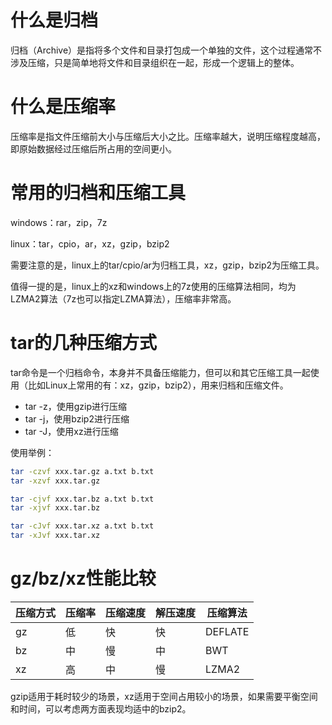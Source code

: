 # 什么是归档

归档（Archive）是指将多个文件和目录打包成一个单独的文件，这个过程通常不涉及压缩，只是简单地将文件和目录组织在一起，形成一个逻辑上的整体。

# 什么是压缩率

压缩率是指文件压缩前大小与压缩后大小之比。压缩率越大，说明压缩程度越高，即原始数据经过压缩后所占用的空间更小。

# 常用的归档和压缩工具

windows：rar，zip，7z

linux：tar，cpio，ar，xz，gzip，bzip2

需要注意的是，linux上的tar/cpio/ar为归档工具，xz，gzip，bzip2为压缩工具。

值得一提的是，linux上的xz和windows上的7z使用的压缩算法相同，均为LZMA2算法（7z也可以指定LZMA算法），压缩率非常高。

# tar的几种压缩方式

tar命令是一个归档命令，本身并不具备压缩能力，但可以和其它压缩工具一起使用（比如Linux上常用的有：xz，gzip，bzip2），用来归档和压缩文件。

* tar -z，使用gzip进行压缩
* tar -j，使用bzip2进行压缩
* tar -J，使用xz进行压缩

使用举例：

```bash
tar -czvf xxx.tar.gz a.txt b.txt
tar -xzvf xxx.tar.gz

tar -cjvf xxx.tar.bz a.txt b.txt
tar -xjvf xxx.tar.bz

tar -cJvf xxx.tar.xz a.txt b.txt
tar -xJvf xxx.tar.xz
```

# gz/bz/xz性能比较


| 压缩方式 | 压缩率 | 压缩速度 | 解压速度 | 压缩算法 |
| ---------- | -------- | ---------- | ---------- | ---------- |
| gz       | 低     | 快       | 快       | DEFLATE  |
| bz       | 中     | 慢       | 中       | BWT      |
| xz       | 高     | 中       | 慢       | LZMA2    |

gzip适用于耗时较少的场景，xz适用于空间占用较小的场景，如果需要平衡空间和时间，可以考虑两方面表现均适中的bzip2。
